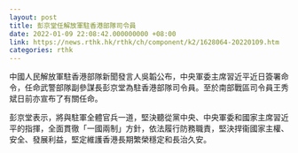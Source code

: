 ```yaml
---
layout: post
title: 彭京堂任解放軍駐香港部隊司令員
date: 2022-01-09 22:08:42.000000000 +08:00
link: https://news.rthk.hk/rthk/ch/component/k2/1628064-20220109.htm
categories: rthk
---
```


中國人民解放軍駐香港部隊新聞發言人吳韜公布，中央軍委主席習近平近日簽署命令，任命武警部隊副參謀長彭京堂為駐香港部隊司令員。至於南部戰區司令員王秀斌日前亦宣布了有關任命。
 
彭京堂表示，將與駐軍全體官兵一道，堅決聽從黨中央、中央軍委和國家主席習近平的指揮，全面貫徹「一國兩制」方針，依法履行防務職責，堅決捍衞國家主權、安全、發展利益，堅定維護香港長期繁榮穩定和長治久安。
